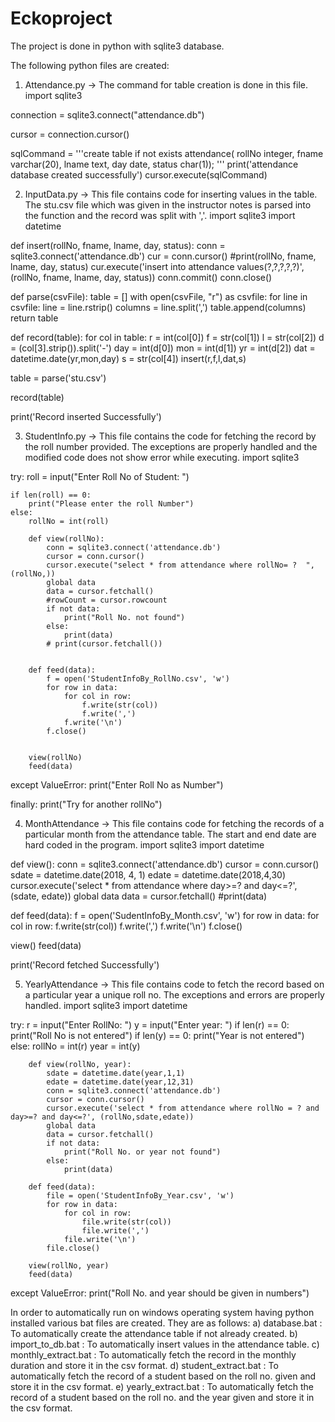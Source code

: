 # Eckoproject

The project is done in python with sqlite3 database. 

The following python files are created:
1. Attendance.py -> The command for table creation is done in this file. 
import sqlite3

connection = sqlite3.connect("attendance.db")

cursor = connection.cursor()

sqlCommand = '''create table if not exists attendance(
            rollNo integer,
            fname varchar(20),
            lname text,
            day date,
            status char(1));
'''
print('attendance database created successfully')
cursor.execute(sqlCommand)


2. InputData.py -> This file contains code for inserting values in the table. The stu.csv file which was given in the instructor notes is parsed into the function and the record was split with ','.
import sqlite3
import datetime


def insert(rollNo, fname, lname, day, status):
    conn = sqlite3.connect('attendance.db')
    cur = conn.cursor()
    #print(rollNo, fname, lname, day, status)
    cur.execute('insert into attendance values(?,?,?,?,?)', (rollNo, fname, lname, day, status))
    conn.commit()
    conn.close()

def parse(csvFile):
    table = []
    with open(csvFile, "r") as csvfile:
        for line in csvfile:
            line = line.rstrip()
            columns = line.split(',')
            table.append(columns)
    return table

def record(table):
    for col in table:
        r = int(col[0])
        f = str(col[1])
        l = str(col[2])
        d = (col[3].strip()).split('-')
        day = int(d[0])
        mon = int(d[1])
        yr = int(d[2])
        dat = datetime.date(yr,mon,day)
        s = str(col[4])
        insert(r,f,l,dat,s)

table = parse('stu.csv')

record(table)

print('Record inserted Successfully')

3. StudentInfo.py -> This file contains the code for fetching the record by the roll number provided. The exceptions are properly handled and the modified code does not show error while executing.
import sqlite3

try:
    roll = input("Enter Roll No of Student: ")

    if len(roll) == 0:
        print("Please enter the roll Number")
    else:
        rollNo = int(roll)

        def view(rollNo):
            conn = sqlite3.connect('attendance.db')
            cursor = conn.cursor()
            cursor.execute("select * from attendance where rollNo= ?  ", (rollNo,))
            global data
            data = cursor.fetchall()
            #rowCount = cursor.rowcount
            if not data:
                print("Roll No. not found")
            else:
                print(data)
            # print(cursor.fetchall())


        def feed(data):
            f = open('StudentInfoBy_RollNo.csv', 'w')
            for row in data:
                for col in row:
                    f.write(str(col))
                    f.write(',')
                f.write('\n')
            f.close()


        view(rollNo)
        feed(data)
except ValueError:
    print("Enter Roll No as Number")

finally:
    print("Try for another rollNo")

4. MonthAttendance -> This file contains code for fetching the records of a particular month from the attendance table. The start and end date are hard coded in the program.
import sqlite3
import datetime


def view():
    conn = sqlite3.connect('attendance.db')
    cursor = conn.cursor()
    sdate = datetime.date(2018, 4, 1)
    edate = datetime.date(2018,4,30)
    cursor.execute('select * from attendance where day>=? and day<=?', (sdate, edate))
    global data
    data = cursor.fetchall()
    #print(data)

def feed(data):
    f = open('SudentInfoBy_Month.csv', 'w')
    for row in data:
        for col in row:
            f.write(str(col))
            f.write(',')
        f.write('\n')
    f.close()

view()
feed(data)

print('Record fetched Successfully')

5. YearlyAttendance -> This file contains code to fetch the record based on a particular year a unique roll no. The exceptions and errors are properly handled.
import sqlite3
import datetime

try:
    r = input("Enter RollNo: ")
    y = input("Enter year: ")
    if len(r) == 0:
        print("Roll No is not entered")
    if len(y) == 0:
        print("Year is not entered")
    else:
        rollNo = int(r)
        year = int(y)

        def view(rollNo, year):
            sdate = datetime.date(year,1,1)
            edate = datetime.date(year,12,31)
            conn = sqlite3.connect('attendance.db')
            cursor = conn.cursor()
            cursor.execute('select * from attendance where rollNo = ? and day>=? and day<=?', (rollNo,sdate,edate))
            global data
            data = cursor.fetchall()
            if not data:
                print("Roll No. or year not found")
            else:
                print(data)

        def feed(data):
            file = open('StudentInfoBy_Year.csv', 'w')
            for row in data:
                for col in row:
                    file.write(str(col))
                    file.write(',')
                file.write('\n')
            file.close()

        view(rollNo, year)
        feed(data)

except ValueError:
    print("Roll No. and year should be given in numbers")

In order to automatically run on windows operating system having python installed various bat files are created. They are as follows:
 a) database.bat : To automatically create the attendance table if not already created.
 b) import_to_db.bat : To automatically insert values in the attendance table.
 c) monthly_extract.bat : To automatically fetch the record in the monthly duration and store it 
     in the csv format.
 d) student_extract.bat : To automatically fetch the record of a student based on the roll no. 
     given and store it in the csv format.
 e) yearly_extract.bat : To automatically fetch the record of a student based on the roll no. 
     and the year given and store it in the csv format.


